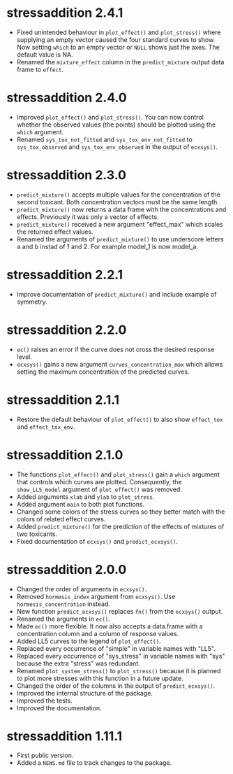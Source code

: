 # stressaddition 2.4.1

* Fixed unintended behaviour in `plot_effect()` and `plot_stress()` where supplying an empty vector caused the four standard curves to show. Now setting `which` to an empty vector or `NULL` shows just the axes. The default value is NA.
* Renamed the `mixture_effect` column in the `predict_mixture` output data frame to `effect`.

# stressaddition 2.4.0

* Improved `plot_effect()` and `plot_stress()`. You can now control whether the observed values (the points) should be plotted using the `which` argument.
* Renamed `sys_tox_not_fitted` and `sys_tox_env_not_fitted` to `sys_tox_observed` and `sys_tox_env_observed` in the output of `ecxsys()`.

# stressaddition 2.3.0

* `predict_mixture()` accepts multiple values for the concentration of the second toxicant. Both concentration vectors must be the same length.
* `predict_mixture()` now returns a data frame with the concentrations and effects. Previously it was only a vector of effects.
* `predict_mixture()` received a new argument "effect_max" which scales the returned effect values.
* Renamed the arguments of `predict_mixture()` to use underscore letters a and b instad of 1 and 2. For example model_1 is now model_a.

# stressaddition 2.2.1

* Improve documentation of `predict_mixture()` and include example of symmetry.

# stressaddition 2.2.0

* `ec()` raises an error if the curve does not cross the desired response level.
* `ecxsys()` gains a new argument `curves_concentration_max` which allows setting the maximum concentration of the predicted curves.

# stressaddition 2.1.1

* Restore the default behaviour of `plot_effect()` to also show `effect_tox` and `effect_tox_env`.

# stressaddition 2.1.0

* The functions `plot_effect()` and `plot_stress()` gain a `which` argument that controls which curves are plotted. Consequently, the `show_LL5_model` argument of `plot_effect()` was removed.
* Added arguments `xlab` and `ylab` to `plot_stress`.
* Added argument `main` to both plot functions.
* Changed some colors of the stress curves so they better match with the colors of related effect curves.
* Added `predict_mixture()` for the prediction of the effects of mixtures of two toxicants.
* Fixed documentation of `ecxsys()` and `predict_ecxsys()`.

# stressaddition 2.0.0

* Changed the order of arguments in `ecxsys()`.
* Removed `hormesis_index` argument from `ecxsys()`. Use `hormesis_concentration` instead.
* New function `predict_ecxsys()` replaces `fn()` from the `ecxsys()` output.
* Renamed the arguments in `ec()`.
* Made `ec()` more flexible. It now also accepts a data.frame with a concentration column and a column of response values.
* Added LL5 curves to the legend of `plot_effect()`.
* Replaced every occurrence of "simple" in variable names with "LL5".
* Replaced every occurrence of "sys_stress" in variable names with "sys" because the extra "stress" was redundant.
* Renamed `plot_system_stress()` to `plot_stress()` because it is planned to plot more stresses with this function in a future update.
* Changed the order of the columns in the output of `predict_ecxsys()`.
* Improved the internal structure of the package.
* Improved the tests.
* Improved the documentation.


# stressaddition 1.11.1

* First public version.
* Added a `NEWS.md` file to track changes to the package.
